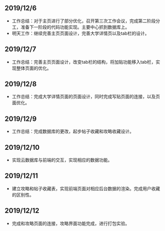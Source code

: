 ## 2019/12/6
* 工作总结：对于主页进行了部分优化，召开第三次工作会议，完成第二阶段分工，准备下一阶段的代码功能实现。主要中心抓到数据库上。
* 明天工作：继续完善主页页面设计，完善大学详情页以及tab栏的设计。
## 2019/12/7
* 工作总结：完善主页页面设计，改变tab栏的结构，将加贴功能移入tab栏，实现整体页面的优化。
## 2019/12/8
* 工作总结：完成大学详情页面的页面设计，同时完成写贴页面的连接，以及页面优化。
## 2019/12/9
* 工作总结：完成数据库的更改，起步帖子收藏和攻略收藏设计。
## 2019/12/10
* 实现云数据库与前端的交互，实现相应的数据功能。
## 2019/12/11
* 建立攻略和帖子收藏表，实现前端页面对相应后台数据的渲染。完成用户收藏的区别性。
## 2019/12/12
* 完成和攻略页面的连接，攻略界面功能完成，进行打包实验。